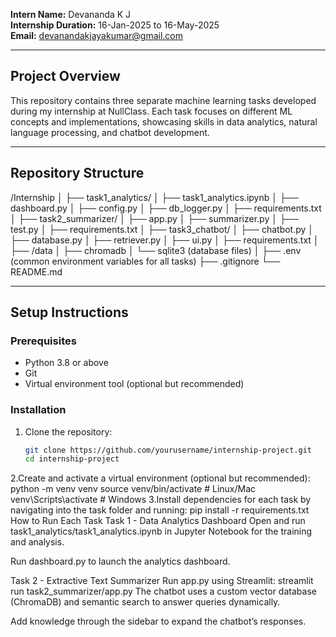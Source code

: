 **Intern Name:** Devananda K J  
**Internship Duration:** 16-Jan-2025 to 16-May-2025  
**Email:** devanandakjayakumar@gmail.com

---

## Project Overview

This repository contains three separate machine learning tasks developed during my internship at NullClass. Each task focuses on different ML concepts and implementations, showcasing skills in data analytics, natural language processing, and chatbot development.

---

## Repository Structure

/Internship
│
├── task1_analytics/
│ ├── task1_analytics.ipynb
│ ├── dashboard.py
│ ├── config.py
│ ├── db_logger.py
│ ├── requirements.txt
│
├── task2_summarizer/
│ ├── app.py
│ ├── summarizer.py
│ ├── test.py
│ ├── requirements.txt
│
├── task3_chatbot/
│ ├── chatbot.py
│ ├── database.py
│ ├── retriever.py
│ ├── ui.py
│ ├── requirements.txt
│ ├── /data
│ ├── chromadb
│ └── sqlite3 (database files)
│
├── .env (common environment variables for all tasks)
├── .gitignore
└── README.md



---

## Setup Instructions

### Prerequisites

- Python 3.8 or above
- Git
- Virtual environment tool (optional but recommended)

### Installation

1. Clone the repository:
   ```bash
   git clone https://github.com/yourusername/internship-project.git
   cd internship-project
2.Create and activate a virtual environment (optional but recommended):
    python -m venv venv
    source venv/bin/activate  # Linux/Mac
    venv\Scripts\activate     # Windows
3.Install dependencies for each task by navigating into the task folder and running:
    pip install -r requirements.txt
How to Run Each Task
Task 1 - Data Analytics Dashboard
Open and run task1_analytics/task1_analytics.ipynb in Jupyter Notebook for the training and analysis.

Run dashboard.py to launch the analytics dashboard.

Task 2 - Extractive Text Summarizer
Run app.py using Streamlit:
streamlit run task2_summarizer/app.py
The chatbot uses a custom vector database (ChromaDB) and semantic search to answer queries dynamically.

Add knowledge through the sidebar to expand the chatbot’s responses.